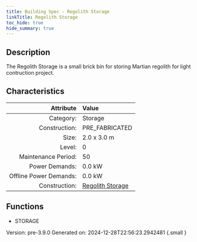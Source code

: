 ```yaml
---
title: Building Spec - Regolith Storage
linkTitle: Regolith Storage
toc_hide: true
hide_summary: true
---
```


## Description
The Regolith Storage is a small brick bin for storing Martian regolith for light contruction project.

## Characteristics

| Attribute      | Value |
|--------:|:------|
|Category:|Storage|
|Construction:|PRE_FABRICATED|
|Size:|2.0 x 3.0 m|
|Level:|0|
|Maintenance Period:|50|
|Power Demands:|0.0 kW|
|Offline Power Demands:|0.0 kW|
|Construction:|[Regolith Storage](/docs/definitions/construction/regolith-storage)|

## Functions
      
- STORAGE




Version: pre-3.9.0 Generated on: 2024-12-28T22:56:23.2942481
{.small }